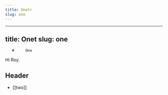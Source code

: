 ```yaml
---
title: Onetr 
slug: one
---
```

 ---
title: Onet 
slug: one
---
       #     One

Hi Roy. 

## Header

- [[two]]
